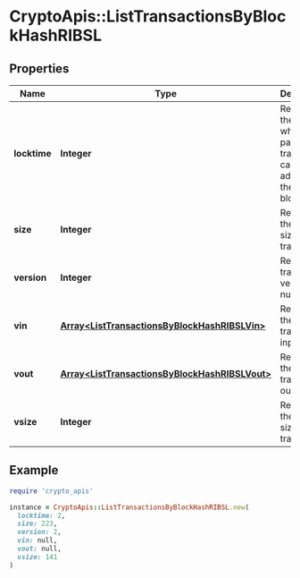 # CryptoApis::ListTransactionsByBlockHashRIBSL

## Properties

| Name | Type | Description | Notes |
| ---- | ---- | ----------- | ----- |
| **locktime** | **Integer** | Represents the time at which a particular transaction can be added to the blockchain. |  |
| **size** | **Integer** | Represents the total size of this transaction. |  |
| **version** | **Integer** | Represents transaction version number. |  |
| **vin** | [**Array&lt;ListTransactionsByBlockHashRIBSLVin&gt;**](ListTransactionsByBlockHashRIBSLVin.md) | Represents the transaction inputs. |  |
| **vout** | [**Array&lt;ListTransactionsByBlockHashRIBSLVout&gt;**](ListTransactionsByBlockHashRIBSLVout.md) | Represents the transaction outputs. |  |
| **vsize** | **Integer** | Represents the virtual size of this transaction. |  |

## Example

```ruby
require 'crypto_apis'

instance = CryptoApis::ListTransactionsByBlockHashRIBSL.new(
  locktime: 2,
  size: 223,
  version: 2,
  vin: null,
  vout: null,
  vsize: 141
)
```

